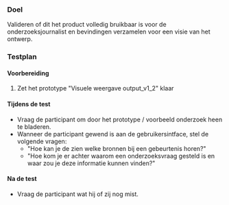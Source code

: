
### Doel
Valideren of dit het product volledig bruikbaar is voor de onderzoeksjournalist en bevindingen verzamelen voor een visie van het ontwerp.

### Testplan

#### Voorbereiding
1. Zet het prototype "Visuele weergave output_v1_2" klaar

#### Tijdens de test
* Vraag de participant om door het prototype / voorbeeld onderzoek heen te bladeren.
* Wanneer de participant gewend is aan de gebruikersintface, stel de volgende vragen:
  * "Hoe kan je de zien welke bronnen bij een gebeurtenis horen?"
  * "Hoe kom je er achter waarom een onderzoeksvraag gesteld is en waar zou je deze informatie kunnen vinden?"
  

<!--
  Bewijs:
  - Toegankelijk
  Het product moet het journalistieke onderzoek kunnen uitleggen en doorzoekbaar maken.

  Maar waarom zou je het onderzoek willen uitleggen?
  
  1. Zo dat de onderzoekjournalist er van kan leren. `En waarom wil deze persoon er van leren?`
    * Vanuit je eigen interesse.
    * Vanuit zelfreflectie.
    * Om inspiratie op te doen en beter te worden in het uitvoeren van het journalistieke onderzoek.

  Waarom doorzoekbaar?
  * Doorzoekbaarheid geeft de mogelijkheid om sneller bij de detailinformatie te komen. Dit bespaard tijd en helpt om de context beter te begrijpen.
    * Waarom is detailinformatie nodig? Om de context beter te begrijpen.
    * De gebruiker kan tijdbesparen door om bij detail informatie te komen. 
    

    * Verborgen informatie ???
    * Gemiste details ???
    * Patronen ???
    * Om de efficiëntie van de leesbaarheid te verbeteren.
    * Om een overzicht te houden welke onderdelen bij elkaar houden.
    * Om informatie terug te vinden.

    

  De lezer in geïnteresseerd in hoe het

  - Transparant
    Het product moet er voor zorgen dat de juiste informatie bij elkaar komt te staan en dat de informatie compleet wordt.

 -->
#### Na de test
* Vraag de participant wat hij of zij nog mist.